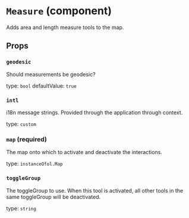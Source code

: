 `Measure` (component)
=====================

Adds area and length measure tools to the map.

Props
-----

### `geodesic`

Should measurements be geodesic?

type: `bool`
defaultValue: `true`


### `intl`

i18n message strings. Provided through the application through context.

type: `custom`


### `map` (required)

The map onto which to activate and deactivate the interactions.

type: `instanceOfol.Map`


### `toggleGroup`

The toggleGroup to use. When this tool is activated, all other tools in the same toggleGroup will be deactivated.

type: `string`

